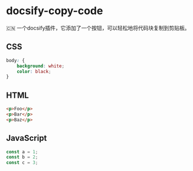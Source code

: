 # docsify-copy-code

:cn: 一个docsify插件，它添加了一个按钮，可以轻松地将代码块复制到剪贴板。

## CSS

```css
body: {
    background: white;
    color: black;
}
```

## HTML

```html
<p>Foo</p>
<p>Bar</p>
<p>Baz</p>
```

## JavaScript

```javascript
const a = 1;
const b = 2;
const c = 3;
```
